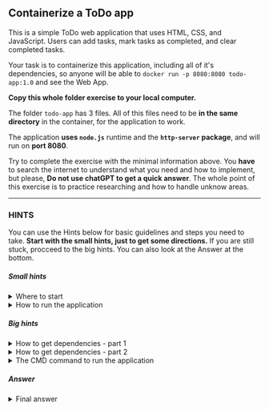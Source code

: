 ## Containerize a ToDo app
This is a simple ToDo web application that uses HTML, CSS, and JavaScript. Users can add tasks, mark tasks as completed, and clear completed tasks.

Your task is to containerize this application, including all of it's dependencies, so anyone will be able to `docker run -p 8080:8080 todo-app:1.0` and see the Web App.

**Copy this whole folder exercise to your local computer.**

The folder `todo-app` has 3 files. All of this files need to be **in the same directory** in the container, for the application to work.

The application **uses `node.js`** runtime and the **`http-server` package**, and will run on **port 8080**.

Try to complete the exercise with the minimal information above. You **have** to search the internet to understand what you need and how to implement, but please, **Do not use chatGPT to get a quick answer**. 
The whole point of this exercise is to practice researching and how to handle unknow areas.

---

### HINTS
You can use the Hints below for basic guidelines and steps you need to take.
**Start with the small hints, just to get some directions.**
If you are still stuck, procceed to the big hints.
You can also look at the Answer at the bottom.


##### Small hints

<details>
  <summary>Where to start</summary>

First, Try to understand what dependencies you have to intsall. The app needs `nodejs` and needs the `http-server` **package**. 

Is there already a docker image with these dependencies that you can use? 
If you dont want to base yours on another image, how can you install `nodejs` and `http-server` on your own image?
(`http-server` is a package, so we need some sort of **package manager** to be able to install it...)
</details>

<details>
  <summary>How to run the application</summary>
  
The application uses **http-server** package. You need to figure out what http-server command you need to run this application on port 8080. Then, you can enter it in the `CMD` line in your Dockerfile.
</details>

##### Big hints
<details>
  <summary>How to get dependencies - part 1</summary>

one way to get node.js is to base your image on [the official node docker image](https://hub.docker.com/_/node).

For example:
`FROM node:14` 

To install the **http-server** package, you would need to use the **npm package manager**, which already comes with the node image (npm for JS is like pip for python).

Try to figure out by yourself, how to use **npm** to install **http-server**.
</details>

<details>
  <summary>How to get dependencies - part 2</summary>

To install the `http-server` package, using the `npm` package manager, you can use:

`RUN npm install -g http-server`
(-g flag is to install the package **globally**, so it can be used from anywhere in the container.)
</details>

<details>
  <summary>The CMD command to run the application</summary>

To run the application with `http-server` on port 8080 you would need to add:
`CMD ["http-server", ".", "-p", "8080"]`
</details>


##### Answer
<details>
  <summary>Final answer</summary>

Dockerfile:

```
FROM node:14

WORKDIR /usr/src/app

COPY ./todo-app/ .

RUN npm install -g http-server

EXPOSE 8080

CMD ["http-server", ".", "-p", "8080"]
```

from the directory with the dockerfile, run the command:
`docker build -t todo-app .`

To run:
`docker run -p 8080:8080 todo-app`
</details>